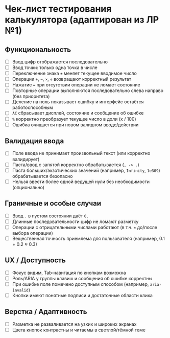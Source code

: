 # Чек‑лист тестирования калькулятора (адаптирован из ЛР №1)

## Функциональность
- [ ] Ввод цифр отображается последовательно
- [ ] Ввод точки: только одна точка в числе
- [ ] Переключение знака `±` меняет текущее вводимое число
- [ ] Операции `+`, `−`, `×`, `÷` возвращают корректный результат
- [ ] Нажатие `=` при отсутствии операции не ломает состояние
- [ ] Повторные операции выполняются последовательно слева направо (без приоритета)
- [ ] Деление на ноль показывает ошибку и интерфейс остаётся работоспособным
- [ ] `AC` сбрасывает дисплей, состояние и сообщение об ошибке
- [ ] `%` корректно преобразует текущее число в доли (x / 100)
- [ ] Ошибка очищается при новом валидном вводе/действии

## Валидация ввода
- [ ] Поле ввода не принимает произвольный текст (или корректно валидирует)
- [ ] Паста/ввод с запятой корректно обрабатывается (`, -> .`)
- [ ] Паста больших/экзотических значений (например, `Infinity`, `1e309`) обрабатывается безопасно
- [ ] Нельзя ввести более одной ведущей нули без необходимости (опционально)

## Граничные и особые случаи
- [ ] Ввод `.` в пустом состоянии даёт `0.`
- [ ] Длинные последовательности цифр не ломают разметку
- [ ] Операции с отрицательными числами работают (в т.ч. `±` до/после выбора операции)
- [ ] Вещественная точность приемлема для пользователя (например, 0.1 + 0.2 ≈ 0.3)

## UX / Доступность
- [ ] Фокус видим, Tab‑навигация по кнопкам возможна
- [ ] Роль/ARIA у группы клавиш и сообщения об ошибке корректны
- [ ] При ошибке поле помечено доступным способом (например, `aria-invalid`)
- [ ] Кнопки имеют понятные подписи и достаточные области клика

## Верстка / Адаптивность
- [ ] Разметка не разваливается на узких и широких экранах
- [ ] Цвета кнопок контрастны и читаемы в светлой/тёмной теме
